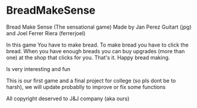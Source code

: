 # BreadMakeSense
Bread Make Sense (The sensational game)
Made by Jan Perez Guitart (jpg) and Joel Ferrer Riera (ferrerjoel)

In this game You have to make bread. To make bread you have to click the bread. When you have enough breads you can buy upgrades (more than one) at the shop that clicks for you. That's it. Happy bread making.

Is very interesting and fun

This is our first game and a final project for college (so pls dont be to harsh), we will update probablly to improve or fix some functions

All copyright deserved to J&J company (aka ours)
